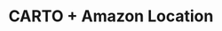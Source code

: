 ---
title: CARTO + Amazon Location
description: "Build applications using CARTO & Amazon Location."
icon: "/img/icons/carto-amazon-location.png"

url: amazon-location
indexPage: "getting-started.md"

cascade:
  basePath: amazon-location
  menu:
    - title: "Getting Started"
    - title: "Examples"
      folder:
      - title: "Hello World"
      - title: "CartoLayer"
    - title: "Whats New"
---